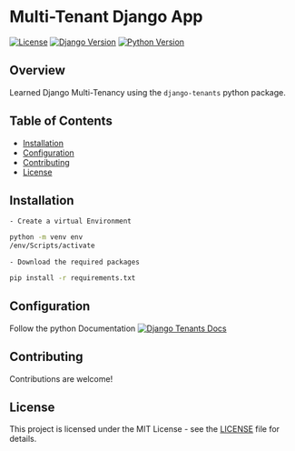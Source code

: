 # Multi-Tenant Django App

[![License](https://img.shields.io/badge/license-MIT-blue.svg)](LICENSE)
[![Django Version](https://img.shields.io/badge/Django-3.2.7-green.svg)](https://docs.djangoproject.com/en/3.2/releases/)
[![Python Version](https://img.shields.io/badge/Python-3.8%2B-blue.svg)](https://www.python.org/downloads/release/)

## Overview

Learned Django Multi-Tenancy using the `django-tenants` python package.

## Table of Contents

- [Installation](#installation)
- [Configuration](#configuration)
- [Contributing](#contributing)
- [License](#license)

## Installation

    - Create a virtual Environment
```bash
python -m venv env
/env/Scripts/activate
```
    - Download the required packages
```bash
pip install -r requirements.txt

```

## Configuration
Follow the python Documentation
[![Django Tenants Docs](https://img.shields.io/badge/Python-3.8%2B-blue.svg)](https://django-tenants.readthedocs.io/en/latest/index.html)


## Contributing

Contributions are welcome!

## License

This project is licensed under the MIT License - see the [LICENSE](LICENSE) file for details.

